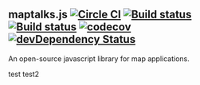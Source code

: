maptalks.js [![Circle CI](https://circleci.com/gh/maptalks/maptalks.js.svg?style=shield)](https://circleci.com/gh/maptalks/maptalks.js) [![Build status](https://ci.appveyor.com/api/projects/status/r9pb0dhqqq3cdppy/branch/master?svg=true&passingText=ie11&failingText=ie11&pendingText=ie11)](https://ci.appveyor.com/project/fuzhenn/maptalks-js) [![Build status](https://ci.appveyor.com/api/projects/status/ee44vrtdpdwuht1w/branch/master?svg=true&passingText=ie10&failingText=ie10&pendingText=ie10)](https://ci.appveyor.com/project/fuzhenn/maptalks-js-2001t) [![codecov](https://codecov.io/gh/maptalks/maptalks.js/branch/master/graph/badge.svg)](https://codecov.io/gh/maptalks/maptalks.js) [![devDependency Status](https://david-dm.org/maptalks/maptalks.js/dev-status.svg)](https://david-dm.org/maptalks/maptalks.js#info=devDependencies)
------

An open-source javascript library for map applications.

test
test2
